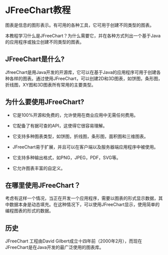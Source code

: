 # JFreeChart教程

图表是信息的图形表示。有可用的各种工具，它可用于创建不同类型的图表。

本教程学习什么是JFreeChart？为什么需要它，并在各种方式列出一个基于Java的应用程序或独立创建不同类型的图表。

## JFreeChart是什么?

JfreeChart是用Java开发的开源库，它可以在基于Java的应用程序可用于创建各种各样的图表。通过使用JFreeChart，可以创建2D和3D图表，如饼图，条形图，折线图，XY图和3D图表所有常用的主要类型。

## 为什么要使用JFreeChart?

*   它是100%开源和免费的，允许使用在商业应用中无需任何费用。

*   它配备了有据可查的API，这使得它很容易理解。

*   它支持多种图表类型，如饼图，折线图，条形图，面积图和三维图表。

*   JFreeChart易于扩展，并且可以在客户端以及服务器端应用程序中被使用。

*   它支持多种输出格式，如PNG，JPEG，PDF，SVG等。

*   它允许图表丰富的自定义。

## 在哪里使用JFreeChart？

考虑有这样一个情况，当正在开发一个应用程序，需要以图表的形式显示数据，其中数据本身是动态填充。在这种情况下，可以使用JFreeChart显示，使用简单的编程图表的形式的数据。

## 历史

JFreeChart 工程由David Gilbert成立十四年前（2000年2月），而现在JFreeChart是在Java开发的最广泛使用的图表库。

